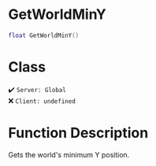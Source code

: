 # GetWorldMinY
```lua
float GetWorldMinY()
```
# Class
✔️ `Server: Global`  
❌ `Client: undefined`  

# Function Description
Gets the world's minimum Y position.
